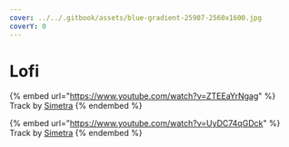 ```yaml
---
cover: ../../.gitbook/assets/blue-gradient-25907-2560x1600.jpg
coverY: 0
---
```


# Lofi

{% embed url="https://www.youtube.com/watch?v=ZTEEaYrNgag" %}
Track by [Simetra](https://soundcloud.com/art-of-independence)
{% endembed %}

{% embed url="https://www.youtube.com/watch?v=UyDC74qGDck" %}
Track by [Simetra](https://soundcloud.com/art-of-independence)
{% endembed %}
